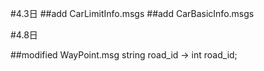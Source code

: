 #4.3日
##add CarLimitInfo.msgs
##add CarBasicInfo.msgs

#4.8日

##modified WayPoint.msg 
string road_id -> int road_id;

